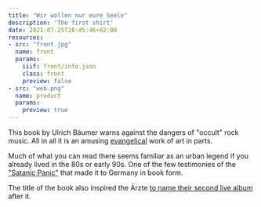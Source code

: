 ```yaml
---
title: "Wir wollen nur eure Seele"
description: 'The first shirt'
date: 2021-07-25T20:45:46+02:00
resources:
- src: "front.jpg"
  name: front
  params:
    iiif: front/info.json
    class: front
    preview: false
- src: "web.png"
  name: product
  params:
    preview: true
---
```


This book by Ulrich Bäumer warns against the dangers of "occult" rock music. All in all it is an amusing [evangelical](https://en.wikipedia.org/wiki/Evangelicalism) work of art in parts.

Much of what you can read there seems familiar as an urban legend if you already lived in the 80s or early 90s. One of the few testimonies of the ["Satanic Panic"](https://en.wikipedia.org/wiki/Satanic_panic) that made it to Germany in book form.

The title of the book also inspired the Ärzte [to name their second live album](https://en.wikipedia.org/wiki/Wir_wollen_nur_deine_Seele) after it.
